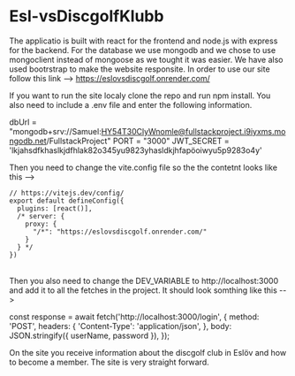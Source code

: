 # Esl-vsDiscgolfKlubb
The applicatio is built with react for the frontend and node.js with express for the backend. For the database we use mongodb and we chose to use mongoclient instead of mongoose as we tought it was easier. 
We have also used bootrstrap to make the website responsite. In order to use our site follow this link --> https://eslovsdiscgolf.onrender.com/


If you want to run the site localy clone the repo and run npm install. You also need to include a .env file and enter the following information. 

dbUrl = "mongodb+srv://Samuel:HY54T30ClyWnomle@fullstackproject.i9iyxms.mongodb.net/FullstackProject"
PORT = "3000"
JWT_SECRET = 'lkjahsdfkhaslkjdfhlak82o345yu9823yhasldkjhfapöoiwyu5p9283o4y'

Then you need to change the vite.config file so the the contetnt looks like this --> 

```
// https://vitejs.dev/config/
export default defineConfig({
  plugins: [react()],
  /* server: {
    proxy: {
      "/*": "https://eslovsdiscgolf.onrender.com/"
    }
  } */
})
```

<br />
Then you also need to change the DEV_VARIABLE to http://localhost:3000 and add it to all the fetches in the project. It should look somthing like this -->

const response = await fetch('http://localhost:3000/login', {
        method: 'POST',
        headers: {
          'Content-Type': 'application/json',
        },
        body: JSON.stringify({ userName, password }),
      });
      
      
      
On the site you receive information about the discgolf club in Eslöv and how to become a member. The site is very straight forward. 
